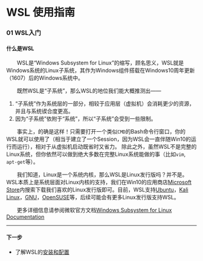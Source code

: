 # WSL 使用指南

### 01 WSL入门

#### 什么是WSL

&emsp;&emsp;WSL是“Windows Subsystem for Linux”的缩写，顾名思义，WSL就是Windows系统的Linux子系统，其作为Windows组件搭载在Windows10周年更新（1607）后的Windows系统中。  

&emsp;&emsp;既然WSL是“子系统”，那么WSL的地位我们能大概推测出——  
1. “子系统”作为系统层的一部分，相较于应用层（虚拟机）会消耗更少的资源，并且与系统锲合度更高。  
2. 因为“子系统”依附于“系统”，所以“子系统”会受到一些限制。  

&emsp;&emsp;事实上，的确是这样！只需要打开一个类似`CMD`的Bash命令行窗口，你的WSL就可以使用了（相当于建立了一个Session，因为WSL会一直伴随Win10的运行而运行），相对于从虚拟机启动既省时又省力。
除此之外，虽然WSL不是完整的Linux系统，但你依然可以做到绝大多数在完整Linux系统能做的事（比如`vim`, `apt-get`等）。

&emsp;&emsp;我们知道，Linux是一个系统内核，那么WSL是Linux发行版吗？并不是。WSL本质上是系统层面对Linux内核的支持，我们在Win10的应用商店[Microsoft Store][MSStore]内搜索下载我们喜欢的Linux发行版即可。目前，WSL支持[Ubuntu][ubuntu-l]，[Kali Linux][kali-l]，[GNU][GNU-l]，[OpenSUSE][suse-l]等，后续可能会有更多Linux发行版支持WSL。

&emsp;&emsp;更多详细信息请参阅微软官方文档[Windows Subsystem for Linux Documentation](https://docs.microsoft.com/en-us/windows/wsl/about)

---
#### 下一步

* 了解WSL的[安装和配置](02-安装配置.md)

[MSStore]:https://www.microsoft.com/zh-cn/store/apps/

[ubuntu-l]:https://www.microsoft.com/zh-cn/store/p/ubuntu/9nblggh4msv6

[kali-l]:https://www.microsoft.com/zh-cn/store/p/kali-linux/9pkr34tncv07

[suse-l]:https://www.microsoft.com/zh-cn/store/p/opensuse-leap-42/9njvjts82tjx

[GNU-l]:https://www.microsoft.com/zh-cn/store/p/debian-gnu-linux/9msvkqc78pk6